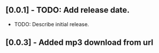 ## [0.0.1] - TODO: Add release date.

* TODO: Describe initial release.

## [0.0.3] - Added mp3 download from url
